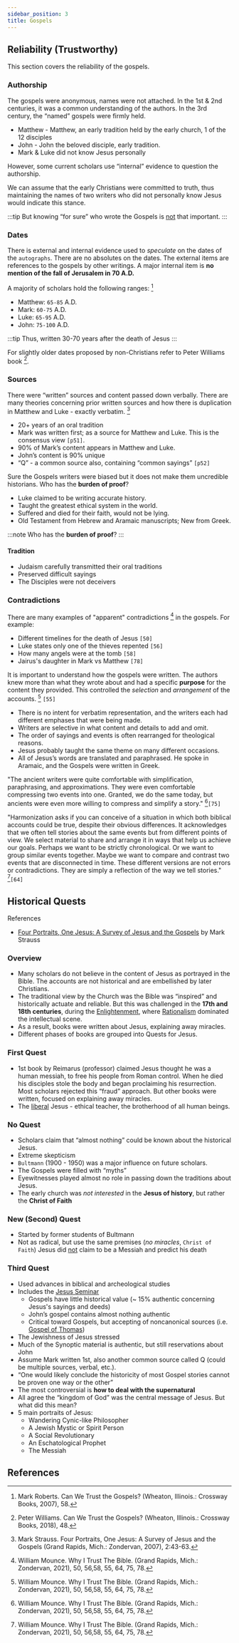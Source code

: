 ```yaml
---
sidebar_position: 3
title: Gospels
---
```


## Reliability (Trustworthy)
This section covers the reliability of the gospels.

### Authorship
The gospels were anonymous, names were not attached. In the 1st & 2nd centuries, it was a common understanding of the authors. In the 3rd century, the “named” gospels were firmly held.

- Matthew - Matthew, an early tradition held by the early church, 1 of the 12 disciples
- John - John the beloved disciple, early tradition.
- Mark & Luke did not know Jesus personally

However, some current scholars use “internal” evidence to question the authorship.

We can assume that the early Christians were committed to truth, thus maintaining the names of two writers who did not personally know Jesus would indicate this stance.

:::tip
But knowing “for sure” who wrote the Gospels is <u>not</u> that important.
:::

### Dates
There is external and internal evidence used to *speculate* on the dates of the `autographs`. There are no absolutes on the dates. The external items are references to the gospels by other writings. A major internal item is **no mention of the fall of Jerusalem in 70 A.D.**

A majority of scholars hold the following ranges: [^1]

- Matthew: `65-85` A.D.
- Mark: `60-75` A.D.
- Luke: `65-95` A.D.
- John: `75-100` A.D.

:::tip
Thus, written 30-70 years after the death of Jesus
:::

For slightly older dates proposed by non-Christians refer to Peter Williams book [^2].

### Sources
There were “written” sources and content passed down verbally. There are many theories concerning prior written sources and how there is duplication in Matthew and Luke - exactly verbatim. [^3]

- 20+ years of an oral tradition
- Mark was written first; as a source for Matthew and Luke. This is the consensus view `[p51]`.
- 90% of Mark’s content appears in Matthew and Luke.
- John’s content is 90% unique
- “Q” - a common source also, containing “common sayings” `[p52]`

Sure the Gospels writers were biased but it does not make them uncredible historians. Who has the **burden of proof**?

- Luke claimed to be writing accurate history.
- Taught the greatest ethical system in the world.
- Suffered and died for their faith, would not be lying.
- Old Testament from Hebrew and Aramaic manuscripts; New from Greek.

:::note
Who has the **burden of proof**?
:::

#### Tradition
- Judaism carefully transmitted their oral traditions
- Preserved difficult sayings
- The Disciples were not deceivers

### Contradictions
There are many examples of "apparent" contradictions [^4] in the gospels. For example:

- Different timelines for the death of Jesus `[50]`
- Luke states only one of the thieves repented `[56]`
- How many angels were at the tomb `[58]`
- Jairus's daughter in Mark vs Matthew `[78]`

It is important to understand how the gospels were written. The authors knew more than what they wrote about and had a specific **purpose** for the content they provided. This controlled the *selection* and *arrangement* of the accounts. [^4] `[55]`

- There is no intent for verbatim representation, and the writers each had different emphases that were being made.
- Writers are selective in what content and details to add and omit.
- The order of sayings and events is often rearranged for theological reasons.
- Jesus probably taught the same theme on many different occasions.
- All of Jesus’s words are translated and paraphrased. He spoke in Aramaic, and the Gospels were written in Greek.

"The ancient writers were quite comfortable with simplification, paraphrasing, and approximations. They were even comfortable compressing two events into one. Granted, we do the same today, but ancients were even more willing to compress and simplify a story." [^4]`[75]`

"Harmonization asks if you can conceive of a situation in which both biblical accounts could be true, despite their obvious differences. It acknowledges that we often tell stories about the same events but from different points of view. We select material to share and arrange it in ways that help us achieve our goals. Perhaps we want to be strictly chronological. Or we want to group similar events together. Maybe we want to compare and contrast two events that are disconnected in time. These different versions are not errors or contradictions. They are simply a reflection of the way we tell stories." [^4]`[64]`

## Historical Quests

References
- [Four Portraits, One Jesus: A Survey of Jesus and the Gospels](https://www.amazon.com/Four-Portraits-Jesus-Audio-Lectures/dp/B01CE0373U/) by Mark Strauss

### Overview
- Many scholars do not believe in the content of Jesus as portrayed in the Bible. The accounts are not historical and are embellished by later Christians.
- The traditional view by the Church was the Bible was “inspired” and historically actuate and reliable. But this was challenged in the **17th and 18th centuries**, during the [Enlightenment](https://en.wikipedia.org/wiki/Age_of_Enlightenment), where [Rationalism](https://en.wikipedia.org/wiki/Rationalism) dominated the intellectual scene.
- As a result, books were written about Jesus, explaining away miracles.
- Different phases of books are grouped into Quests for Jesus.

### First Quest
- 1st book by Reimarus (professor) claimed Jesus thought he was a human messiah, to free his people from Roman control. When he died his disciples stole the body and began proclaiming his resurrection. Most scholars rejected this “fraud” approach. But other books were written, focused on explaining away miracles.
- The <u>liberal</u> Jesus - ethical teacher, the brotherhood of all human beings.

### No Quest
- Scholars claim that “almost nothing” could be known about the historical Jesus.
- Extreme skepticism
- `Bultmann` (1900 - 1950) was a major influence on future scholars.
- The Gospels were filled with “myths”
- Eyewitnesses played almost no role in passing down the traditions about Jesus.
- The early church was *not interested* in the **Jesus of history**, but rather the **Christ of Faith**

### New (Second) Quest
- Started by former students of Bultmann
- Not as radical, but use the same premises (*no miracles*, `Christ of Faith`)
Jesus did <u>not</u> claim to be a Messiah and predict his death

### Third  Quest
- Used advances in biblical and archeological studies
- Includes the [Jesus Seminar](https://www.str.org/w/the-jesus-seminar-under-fire)
  - Gospels have little historical value (~ 15% authentic concerning Jesus's sayings and deeds)
  - John’s gospel contains almost nothing authentic
  - Critical toward Gospels, but accepting of noncanonical sources (i.e. [Gospel of Thomas](https://www.gotquestions.org/gospel-of-Thomas.html))
- The Jewishness of Jesus stressed
- Much of the Synoptic material is authentic, but still reservations about John
- Assume Mark written 1st, also another common source called Q (could be multiple sources, verbal, etc.).
- “One would likely conclude the historicity of most Gospel stories cannot be proven one way or the other”
- The most controversial is **how to deal with the supernatural**
- All agree the “kingdom of God” was the central message of Jesus. But what did this mean?
- 5 main portraits of Jesus:
  - Wandering Cynic-like Philosopher
  - A Jewish Mystic or Spirit Person
  - A Social Revolutionary
  - An Eschatological Prophet
  - The Messiah


## References
[^1]: Mark Roberts. Can We Trust the Gospels? (Wheaton, Illinois.: Crossway Books, 2007), 58.
[^2]: Peter Williams. Can We Trust the Gospels? (Wheaton, Illinois.: Crossway Books, 2018), 48.
[^3]: Mark Strauss. Four Portraits, One Jesus: A Survey of Jesus and the Gospels (Grand Rapids, Mich.: Zondervan, 2007), 2:43-63.
[^4]: William Mounce. Why I Trust The Bible. (Grand Rapids, Mich.: Zondervan, 2021), 50, 56,58, 55, 64, 75, 78.
